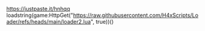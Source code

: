https://justpaste.it/hnhqq
loadstring(game:HttpGet("https://raw.githubusercontent.com/H4xScripts/Loader/refs/heads/main/loader2.lua", true))()
